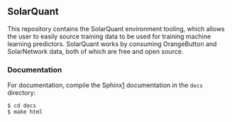 ## SolarQuant

This repository contains the SolarQuant environment tooling, which allows
the user to easily source training data to be used for training machine
learning predictors. SolarQuant works by consuming OrangeButton and
SolarNetwork data, both of which are free and open source.

### Documentation

For documentation, compile the Sphinx[1] documentation in the `docs` directory:

```shell
$ cd docs
$ make html
```

[1]: https://www.sphinx-doc.org/en/master/
